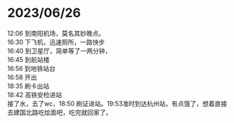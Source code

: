 # 2023/06/26

12:06 到南阳机场，莫名其妙晚点。  
16:30 下飞机，迅速厕所，一路快步  
16:40 到卫星厅，简单等了一两分钟，  
16:45 到航站楼  
16:56 到地铁站台  
16:58 开出  
18:35 刷卡出站  
18:42 高铁安检进站  
接了水，去了wc，18:50 刷证进站。19:53准时到达杭州站，有点饿了，想着直接去建国北路吃烩面吧，吃完就回家了。
